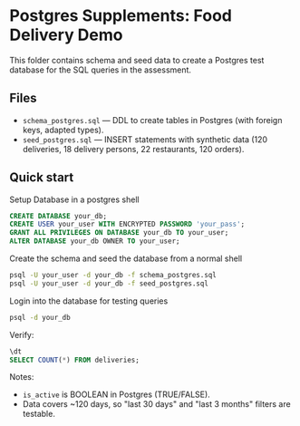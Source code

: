 # Postgres Supplements: Food Delivery Demo

This folder contains schema and seed data to create a Postgres test database for the SQL queries in the assessment.

## Files

- `schema_postgres.sql` — DDL to create tables in Postgres (with foreign keys, adapted types).
- `seed_postgres.sql` — INSERT statements with synthetic data (120 deliveries, 18 delivery persons, 22 restaurants, 120 orders).

## Quick start

Setup Database in a postgres shell

```sql
CREATE DATABASE your_db;
CREATE USER your_user WITH ENCRYPTED PASSWORD 'your_pass';
GRANT ALL PRIVILEGES ON DATABASE your_db TO your_user;
ALTER DATABASE your_db OWNER TO your_user;
```

Create the schema and seed the database from a normal shell

```bash
psql -U your_user -d your_db -f schema_postgres.sql
psql -U your_user -d your_db -f seed_postgres.sql
```

Login into the database for testing queries

```bash
psql -d your_db 
```

Verify:

```sql
\dt
SELECT COUNT(*) FROM deliveries;
```

Notes:
- `is_active` is BOOLEAN in Postgres (TRUE/FALSE).
- Data covers ~120 days, so "last 30 days" and "last 3 months" filters are testable.
